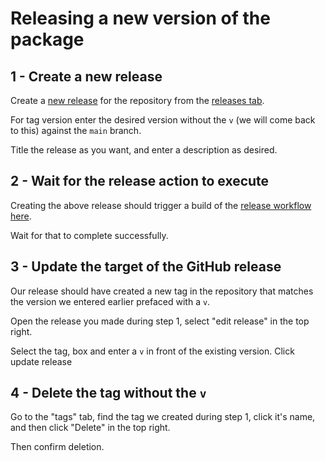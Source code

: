 # Releasing a new version of the package

## 1 - Create a new release

Create a [new release](https://docs.github.com/en/github/administering-a-repository/releasing-projects-on-github/managing-releases-in-a-repository) for the repository from the [releases tab](https://github.com/XIVStats/lodestone/releases).

For tag version enter the desired version without the `v` (we will come back to this) against the `main` branch.

Title the release as you want, and enter a description as desired.

## 2 - Wait for the release action to execute

Creating the above release should trigger a build of the [release workflow here](https://github.com/XIVStats/lodestone/actions/workflows/release.yml).

Wait for that to complete successfully.

## 3 - Update the target of the GitHub release

Our release should have created a new tag in the repository that matches the version we entered earlier prefaced with a `v`.

Open the release you made during step 1, select "edit release" in the top right.

Select the tag, box and enter a `v` in front of the existing version. Click update release

## 4 - Delete the tag without the `v`

Go to the "tags" tab, find the tag we created during step 1, click it's name, and then click "Delete" in the top right.

Then confirm deletion.
